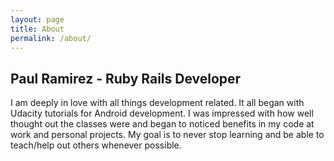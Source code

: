 ```yaml
---
layout: page
title: About
permalink: /about/
---
```


## Paul Ramirez - Ruby Rails Developer

I am deeply in love with all things development related. It all began with Udacity tutorials for Android development. I was impressed with how well thought out the classes were and began to noticed benefits in my code at work and personal projects. My goal is to never stop learning and be able to teach/help out others whenever possible. 

 



